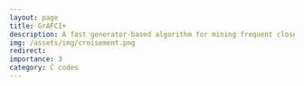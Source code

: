 ```yaml
---
layout: page
title: GrAFCI+
description: A fast generator-based algorithm for mining frequent closed itemsets
img: /assets/img/croisement.png
redirect: 
importance: 3
category: C codes
---
```

